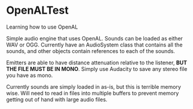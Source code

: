 # OpenALTest
Learning how to use OpenAL

Simple audio engine that uses OpenAL. Sounds can be loaded as either WAV or OGG. Currently have an AudioSystem class that contains all the sounds, and other objects contain references to each of the sounds. 

Emitters are able to have distance attenuation relative to the listener, **BUT THE FILE MUST BE IN MONO**. Simply use Audacity to save any stereo file you have as mono.

Currently sounds are simply loaded in as-is, but this is terrible memory wise. Will need to read in files into multiple buffers to prevent memory getting out of hand with large audio files.

